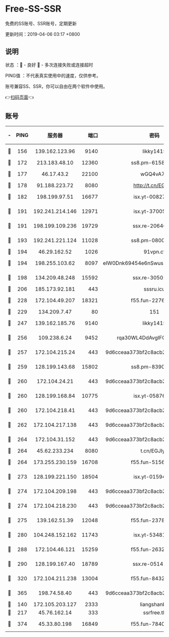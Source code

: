 # Free-SS-SSR

免费的SS账号、SSR账号，定期更新

更新时间：2019-04-06 03:17 +0800

## 说明

状态     ：🙂 - 良好 🙁 - 多次连接失败或连接超时

PING值   ：不代表真实使用中的速度，仅供参考。

账号兼容SS、SSR，你可以自由在两个软件中使用。

👉[扫码页面](https://liesauer.github.io/Free-SS-SSR/)👈

## 账号

|-|PING|服务器|端口|密码|加密方式|区域|
|:----:|:----:|:-----:|-----:|:----:|:----:|:----:|
|🙂|156|139.162.123.96|9140|likky1415|aes-256-cfb|JP|
|🙂|172|213.183.48.10|12360|ss8.pm-61585593|rc4-md5|RU|
|🙂|177|46.17.43.2|22100|wGQ4vA7D|aes-256-gcm|RU|
|🙂|178|91.188.223.72|8080|http://t.cn/EGJIyrl|rc4-md5|RU|
|🙂|182|198.199.97.51|16677|isx.yt-00827286|aes-256-cfb|US|
|🙂|191|192.241.214.146|12971|isx.yt-37005229|aes-256-cfb|US|
|🙂|191|198.199.109.236|19729|ssx.re-20646999|aes-256-cfb|US|
|🙂|193|192.241.221.124|11028|ss8.pm-08004110|aes-256-cfb|US|
|🙂|194|46.29.162.52|1026|91vpn.cf|rc4-md5|RU|
|🙂|194|198.255.103.62|8097|eIW0Dnk69454e6nSwuspv9DmS201tQ0D|aes-256-cfb|US|
|🙂|198|134.209.48.248|15592|ssx.re-30501157|aes-256-cfb|US|
|🙂|206|185.173.92.181|443|sssru.icu|rc4-md5|RU|
|🙂|228|172.104.49.207|18321|f55.fun-22761918|aes-256-cfb|SG|
|🙂|229|134.209.7.47|80|151|chacha20|US|
|🙂|247|139.162.185.76|9140|likky1415|aes-256-cfb|DE|
|🙂|256|109.238.6.24|9452|rqa30WL4DdAvgIFG6Fs3znzTa|aes-256-cfb|FR|
|🙂|257|172.104.215.24|443|9d6cceaa373bf2c8acb22e60b6a58be6|aes-256-cfb|US|
|🙂|259|128.199.143.68|15802|ss8.pm-83903752|aes-256-cfb|SG|
|🙂|260|172.104.24.21|443|9d6cceaa373bf2c8acb22e60b6a58be6|aes-256-cfb|US|
|🙂|260|128.199.168.84|10775|isx.yt-05876249|aes-256-cfb|SG|
|🙂|260|172.104.218.41|443|9d6cceaa373bf2c8acb22e60b6a58be6|aes-256-cfb|US|
|🙂|262|172.104.217.138|443|9d6cceaa373bf2c8acb22e60b6a58be6|aes-256-cfb|US|
|🙂|264|172.104.31.152|443|9d6cceaa373bf2c8acb22e60b6a58be6|aes-256-cfb|US|
|🙂|264|45.62.233.234|8080|t.cn/EGJIyrl|rc4-md5|CA|
|🙂|264|173.255.230.159|16708|f55.fun-51565775|aes-256-cfb|US|
|🙂|273|128.199.221.150|18504|isx.yt-01594022|aes-256-cfb|SG|
|🙂|274|172.104.209.198|443|9d6cceaa373bf2c8acb22e60b6a58be6|aes-256-cfb|US|
|🙂|274|172.104.218.230|443|9d6cceaa373bf2c8acb22e60b6a58be6|aes-256-cfb|US|
|🙂|275|139.162.51.39|12048|f55.fun-23786440|aes-256-cfb|SG|
|🙂|280|104.248.152.162|11743|isx.yt-53481002|aes-256-cfb|SG|
|🙂|288|172.104.46.121|15259|f55.fun-26327483|aes-256-cfb|SG|
|🙂|290|128.199.167.40|18789|ssx.re-05141157|aes-256-cfb|SG|
|🙂|320|172.104.211.238|13004|f55.fun-84327083|aes-256-cfb|US|
|🙂|365|198.74.58.40|443|9d6cceaa373bf2c8acb22e60b6a58be6|aes-256-cfb|US|
|🙂|140|172.105.203.127|2333|liangshanbo|chacha20|JP|
|🙂|217|45.76.162.14|333|ssrfree.tk|rc4|SG|
|🙂|374|45.33.80.198|16849|f55.fun-78403202|aes-256-cfb|US|
